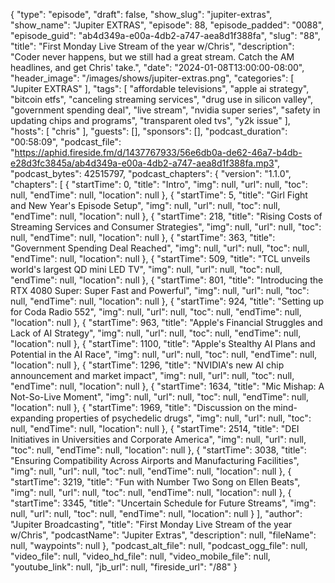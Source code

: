 {
  "type": "episode",
  "draft": false,
  "show_slug": "jupiter-extras",
  "show_name": "Jupiter EXTRAS",
  "episode": 88,
  "episode_padded": "0088",
  "episode_guid": "ab4d349a-e00a-4db2-a747-aea8d1f388fa",
  "slug": "88",
  "title": "First Monday Live Stream of the year w/Chris",
  "description": "Coder never happens, but we still had a great stream. Catch the AM headlines, and get Chris' take.",
  "date": "2024-01-08T13:00:00-08:00",
  "header_image": "/images/shows/jupiter-extras.png",
  "categories": [
    "Jupiter EXTRAS"
  ],
  "tags": [
    "affordable televisions",
    "apple ai strategy",
    "bitcoin etfs",
    "canceling streaming services",
    "drug use in silicon valley",
    "government spending deal",
    "live stream",
    "nvidia super series",
    "safety in updating chips and programs",
    "transparent oled tvs",
    "y2k issue"
  ],
  "hosts": [
    "chris"
  ],
  "guests": [],
  "sponsors": [],
  "podcast_duration": "00:58:09",
  "podcast_file": "https://aphid.fireside.fm/d/1437767933/56e6db0a-de62-46a7-b4db-e28d3fc3845a/ab4d349a-e00a-4db2-a747-aea8d1f388fa.mp3",
  "podcast_bytes": 42515797,
  "podcast_chapters": {
    "version": "1.1.0",
    "chapters": [
      {
        "startTime": 0,
        "title": "Intro",
        "img": null,
        "url": null,
        "toc": null,
        "endTime": null,
        "location": null
      },
      {
        "startTime": 5,
        "title": "Girl Fight and New Year's Episode Setup",
        "img": null,
        "url": null,
        "toc": null,
        "endTime": null,
        "location": null
      },
      {
        "startTime": 218,
        "title": "Rising Costs of Streaming Services and Consumer Strategies",
        "img": null,
        "url": null,
        "toc": null,
        "endTime": null,
        "location": null
      },
      {
        "startTime": 363,
        "title": "Government Spending Deal Reached",
        "img": null,
        "url": null,
        "toc": null,
        "endTime": null,
        "location": null
      },
      {
        "startTime": 509,
        "title": "TCL unveils world's largest QD mini LED TV",
        "img": null,
        "url": null,
        "toc": null,
        "endTime": null,
        "location": null
      },
      {
        "startTime": 801,
        "title": "Introducing the RTX 4080 Super: Super Fast and Powerful",
        "img": null,
        "url": null,
        "toc": null,
        "endTime": null,
        "location": null
      },
      {
        "startTime": 924,
        "title": "Setting up for Coda Radio 552",
        "img": null,
        "url": null,
        "toc": null,
        "endTime": null,
        "location": null
      },
      {
        "startTime": 963,
        "title": "Apple's Financial Struggles and Lack of AI Strategy",
        "img": null,
        "url": null,
        "toc": null,
        "endTime": null,
        "location": null
      },
      {
        "startTime": 1100,
        "title": "Apple's Stealthy AI Plans and Potential in the AI Race",
        "img": null,
        "url": null,
        "toc": null,
        "endTime": null,
        "location": null
      },
      {
        "startTime": 1296,
        "title": "NVIDIA's new AI chip announcement and market impact",
        "img": null,
        "url": null,
        "toc": null,
        "endTime": null,
        "location": null
      },
      {
        "startTime": 1634,
        "title": "Mic Mishap: A Not-So-Live Moment",
        "img": null,
        "url": null,
        "toc": null,
        "endTime": null,
        "location": null
      },
      {
        "startTime": 1969,
        "title": "Discussion on the mind-expanding properties of psychedelic drugs",
        "img": null,
        "url": null,
        "toc": null,
        "endTime": null,
        "location": null
      },
      {
        "startTime": 2514,
        "title": "DEI Initiatives in Universities and Corporate America",
        "img": null,
        "url": null,
        "toc": null,
        "endTime": null,
        "location": null
      },
      {
        "startTime": 3038,
        "title": "Ensuring Compatibility Across Airports and Manufacturing Facilities",
        "img": null,
        "url": null,
        "toc": null,
        "endTime": null,
        "location": null
      },
      {
        "startTime": 3219,
        "title": "Fun with Number Two Song on Ellen Beats",
        "img": null,
        "url": null,
        "toc": null,
        "endTime": null,
        "location": null
      },
      {
        "startTime": 3345,
        "title": "Uncertain Schedule for Future Streams",
        "img": null,
        "url": null,
        "toc": null,
        "endTime": null,
        "location": null
      }
    ],
    "author": "Jupiter Broadcasting",
    "title": "First Monday Live Stream of the year w/Chris",
    "podcastName": "Jupiter Extras",
    "description": null,
    "fileName": null,
    "waypoints": null
  },
  "podcast_alt_file": null,
  "podcast_ogg_file": null,
  "video_file": null,
  "video_hd_file": null,
  "video_mobile_file": null,
  "youtube_link": null,
  "jb_url": null,
  "fireside_url": "/88"
}

